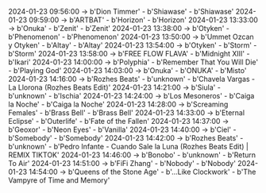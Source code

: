 2024-01-23 09:56:00 -> b'Dion Timmer' - b'Shiawase' - b'Shiawase'
2024-01-23 09:59:00 -> b'ARTBAT' - b'Horizon' - b'Horizon'
2024-01-23 13:33:00 -> b'Onuka' - b'Zenit' - b'Zenit'
2024-01-23 13:38:00 -> b'Otyken' - b'Phenomenon' - b'Phenomenon'
2024-01-23 13:50:00 -> b'Ummet Ozcan y Otyken' - b'Altay' - b'Altay'
2024-01-23 13:54:00 -> b'Otyken' - b'Storm' - b'Storm'
2024-01-23 13:58:00 -> b'FREE FLOW FLAVA' - b'Midnight XIII' - b'Ikari'
2024-01-23 14:00:00 -> b'Polyphia' - b'Remember That You Will Die' - b'Playing God'
2024-01-23 14:03:00 -> b'Onuka' - b'ONUKA' - b'Misto'
2024-01-23 14:16:00 -> b'Rozhes Beats' - b'unknown' - b'Chavela Vargas - La Llorona (Rozhes Beats Edit)'
2024-01-23 14:21:00 -> b'Siula' - b'unknown' - b'Ischia'
2024-01-23 14:24:00 -> b'Los Mesoneros' - b'Caiga la Noche' - b'Caiga la Noche'
2024-01-23 14:28:00 -> b'Screaming Females' - b'Brass Bell' - b'Brass Bell'
2024-01-23 14:33:00 -> b'Eternal Eclipse' - b'Outerlife' - b'Fate of the Fallen'
2024-01-23 14:37:00 -> b'Geoxor' - b'Neon Eyes' - b'Vanilla'
2024-01-23 14:40:00 -> b'Ciel' - b'Somebody' - b'Somebody'
2024-01-23 14:42:00 -> b'Rozhes Beats' - b'unknown' - b'Pedro Infante - Cuando Sale la Luna (Rozhes Beats Edit) | REMIX TIKTOK'
2024-01-23 14:46:00 -> b'Bonobo' - b'unknown' - b'Return To Air'
2024-01-23 14:51:00 -> b'FiFi Zhang' - b'Nobody' - b'Nobody'
2024-01-23 14:54:00 -> b'Queens of the Stone Age' - b'...Like Clockwork' - b'The Vampyre of Time and Memory'
